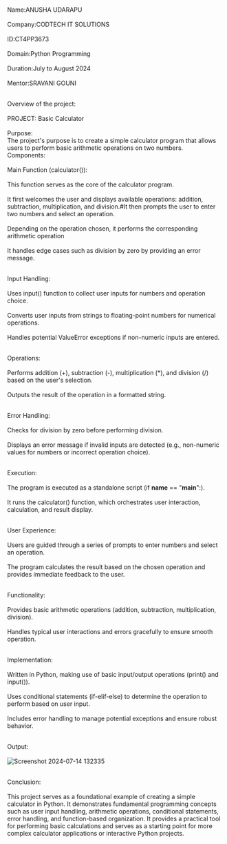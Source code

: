 <br>Name:ANUSHA UDARAPU<br>
<br>Company:CODTECH IT SOLUTIONS<br>
<br>ID:CT4PP3673<br>
<br>Domain:Python Programming<br>
<br>Duration:July to August 2024<br>
<br>Mentor:SRAVANI GOUNI<br>

<br>Overview of the project:<br>
<br>PROJECT: Basic Calculator<br>
        <br>Purpose:<br> 
                 The project's purpose is to create a simple calculator program that allows users to perform basic arithmetic operations on two numbers.
<br>Components:<br>
<br>Main Function (calculator()):<br>
<br>This function serves as the core of the calculator program.<br>
<br>It first welcomes the user and displays available operations: addition, subtraction, multiplication, and division.#It then prompts the user to enter two numbers and select an operation.<br>
<br>Depending on the operation chosen, it performs the corresponding arithmetic operation<br>
<br>It handles edge cases such as division by zero by providing an error message.<br>

<br>Input Handling:<br>
<br>Uses input() function to collect user inputs for numbers and operation choice.<br>
<br>Converts user inputs from strings to floating-point numbers for numerical operations.<br>
<br>Handles potential ValueError exceptions if non-numeric inputs are entered.<br>

<br>Operations:<br>
<br>Performs addition (+), subtraction (-), multiplication (*), and division (/) based on the user's selection.<br>
<br>Outputs the result of the operation in a formatted string.<br>

<br>Error Handling:<br>
<br>Checks for division by zero before performing division.<br>
<br>Displays an error message if invalid inputs are detected (e.g., non-numeric values for numbers or incorrect operation choice).<br>

<br>Execution:<br>
<br>The program is executed as a standalone script (if __name__ == "__main__":).<br>
<br>It runs the calculator() function, which orchestrates user interaction, calculation, and result display.<br>

<br>User Experience:<br>
<br>Users are guided through a series of prompts to enter numbers and select an operation.<br>
<br>The program calculates the result based on the chosen operation and provides immediate feedback to the user.<br>

<br>Functionality:<br>
<br>Provides basic arithmetic operations (addition, subtraction, multiplication, division).<br>
<br>Handles typical user interactions and errors gracefully to ensure smooth operation.<br>

<br>Implementation:<br>
<br>Written in Python, making use of basic input/output operations (print() and input()).<br>
<br>Uses conditional statements (if-elif-else) to determine the operation to perform based on user input.<br>
<br>Includes error handling to manage potential exceptions and ensure robust behavior.<br>

<br>Output:<br>
<br>![Screenshot 2024-07-14 132335](https://github.com/user-attachments/assets/5401ab77-81a0-4c0c-98d8-835d32b1869f)<br>


<br>Conclusion:<br>
                  <br>This project serves as a foundational example of creating a simple calculator in Python. It demonstrates fundamental programming concepts such as user input handling, arithmetic operations, conditional statements, error handling, and function-based organization. It provides a practical tool for performing basic calculations and serves as a starting point for more complex calculator applications or interactive Python projects.<br>








